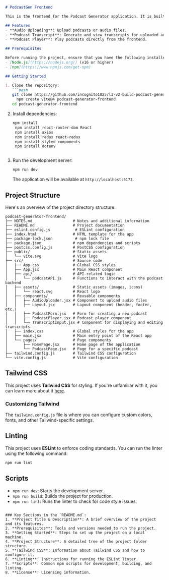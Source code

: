 ```markdown
# PodcastGen Frontend

This is the frontend for the Podcast Generator application. It is built with **React**, **Vite**, and **Tailwind CSS**. The frontend allows users to interact with podcasts by uploading audio, generating transcripts, and playing podcasts.

## Features
- **Audio Uploading**: Upload podcasts or audio files.
- **Podcast Transcript**: Generate and view transcripts for uploaded audio.
- **Podcast Player**: Play podcasts directly from the frontend.

## Prerequisites

Before running the project, ensure that you have the following installed:
- [Node.js](https://nodejs.org/) (v16 or higher)
- [npm](https://www.npmjs.com/get-npm)

## Getting Started

1. Clone the repository:
   ```bash
   git clone https://github.com/incognito1025/l3-v2-build-podcast-generator
     npm create vite@4 podcast-generator-frontend
   cd podcast-generator-frontend
   ```

2. Install dependencies:
   ```bash
   npm install
    npm install react-router-dom React
    npm install axios
    npm install redux react-redux
    npm install styled-components
    npm install dotenv
    ```
   ```

3. Run the development server:
   ```bash
   npm run dev
   ```

   The application will be available at `http://localhost:5173`.

## Project Structure

Here's an overview of the project directory structure:

```
podcast-generator-frontend/
├── NOTES.md                  # Notes and additional information
├── README.md                 # Project documentation
├── eslint.config.js           # ESLint configuration
├── index.html                # HTML template for the app
├── package-lock.json          # npm lock file
├── package.json              # npm dependencies and scripts
├── postcss.config.js         # PostCSS configuration
├── public/                   # Static assets
│   └── vite.svg              # Vite logo
├── src/                      # Source code
│   ├── App.css               # Global CSS styles
│   ├── App.jsx               # Main React component
│   ├── api/                  # API-related logic
│   │   └── podcastAPI.js     # Functions to interact with the podcast backend
│   ├── assets/               # Static assets (images, icons)
│   │   └── react.svg         # React logo
│   ├── components/           # Reusable components
│   │   ├── AudioUploader.jsx # Component to upload audio files
│   │   ├── Layout.jsx        # Layout component (header, footer, etc.)
│   │   ├── PodcastForm.jsx   # Form for creating a new podcast
│   │   ├── PodcastPlayer.jsx # Podcast player component
│   │   └── TranscriptInput.jsx # Component for displaying and editing transcripts
│   ├── index.css             # Global styles for the app
│   ├── main.jsx              # Main entry point of the React app
│   └── pages/                # Page components
│       ├── HomePage.jsx      # Home page of the application
│       └── PodcastPage.jsx   # Page for a specific podcast
├── tailwind.config.js        # Tailwind CSS configuration
└── vite.config.js            # Vite configuration
```

## Tailwind CSS

This project uses **Tailwind CSS** for styling. If you're unfamiliar with it, you can learn more about it [here](https://tailwindcss.com/).

### Customizing Tailwind

The `tailwind.config.js` file is where you can configure custom colors, fonts, and other Tailwind-specific settings.

## Linting

This project uses **ESLint** to enforce coding standards. You can run the linter using the following command:

```bash
npm run lint
```

## Scripts

- `npm run dev`: Starts the development server.
- `npm run build`: Builds the project for production.
- `npm run lint`: Runs the linter to check for code style issues.



```

### Key Sections in the `README.md`:
1. **Project Title & Description**: A brief overview of the project and its features.
2. **Prerequisites**: Tools and versions needed to run the project.
3. **Getting Started**: Steps to set up the project on a local machine.
4. **Project Structure**: A detailed tree of the project folder structure.
5. **Tailwind CSS**: Information about Tailwind CSS and how to configure it.
6. **Linting**: Instructions for running the ESLint linter.
7. **Scripts**: Common npm scripts for development, building, and linting.
8. **License**: Licensing information.
